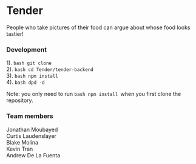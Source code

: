 # Tender
People who take pictures of their food can argue about whose food looks tastier!

### Development
1). ```bash git clone ``` <br>
2). ```bash cd Tender/tender-backend ``` <br>
3). ```bash npm install ``` <br>
4). ```bash dpd -d ``` <br>

Note: you only need to run ```bash npm install ```when you first clone the repository.

### Team members
Jonathan Moubayed <br>
Curtis Laudenslayer <br>
Blake Molina <br>
Kevin Tran <br>
Andrew De La Fuenta <br>
